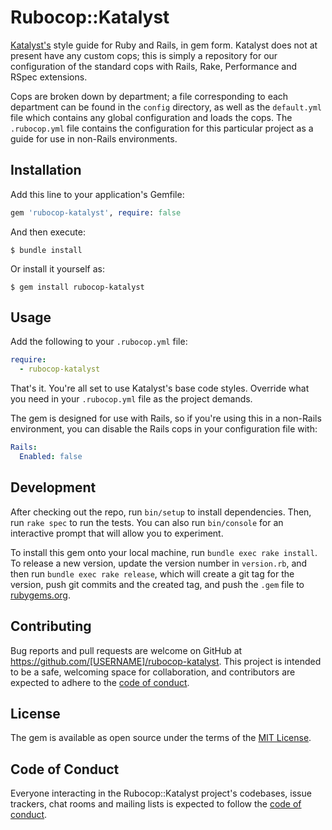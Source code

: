 # Rubocop::Katalyst

[Katalyst's](https://katalyst.com.au) style guide for Ruby and Rails, in gem form. Katalyst does not at present have any custom cops; this is simply a repository for our configuration of the standard cops with Rails, Rake, Performance and RSpec extensions.

Cops are broken down by department; a file corresponding to each department can be found in the `config` directory, as well as the `default.yml` file which contains any global configuration and loads the cops. The `.rubocop.yml` file contains the configuration for this particular project as a guide for use in non-Rails environments.

## Installation

Add this line to your application's Gemfile:

```ruby
gem 'rubocop-katalyst', require: false
```

And then execute:

    $ bundle install

Or install it yourself as:

    $ gem install rubocop-katalyst

## Usage

Add the following to your `.rubocop.yml` file:

```yml
require:
  - rubocop-katalyst
```

That's it. You're all set to use Katalyst's base code styles. Override what you need in your `.rubocop.yml` file as the project demands.

The gem is designed for use with Rails, so if you're using this in a non-Rails environment, you can disable the Rails cops in your configuration file with:

```yml
Rails:
  Enabled: false
```


## Development

After checking out the repo, run `bin/setup` to install dependencies. Then, run `rake spec` to run the tests. You can also run `bin/console` for an interactive prompt that will allow you to experiment.

To install this gem onto your local machine, run `bundle exec rake install`. To release a new version, update the version number in `version.rb`, and then run `bundle exec rake release`, which will create a git tag for the version, push git commits and the created tag, and push the `.gem` file to [rubygems.org](https://rubygems.org).

## Contributing

Bug reports and pull requests are welcome on GitHub at https://github.com/[USERNAME]/rubocop-katalyst. This project is intended to be a safe, welcoming space for collaboration, and contributors are expected to adhere to the [code of conduct](https://github.com/katalyst/rubocop-katalyst/blob/main/CODE_OF_CONDUCT.md).

## License

The gem is available as open source under the terms of the [MIT License](https://opensource.org/licenses/MIT).

## Code of Conduct

Everyone interacting in the Rubocop::Katalyst project's codebases, issue trackers, chat rooms and mailing lists is expected to follow the [code of conduct](https://github.com/katalyst/rubocop-katalyst/blob/main/CODE_OF_CONDUCT.md).
